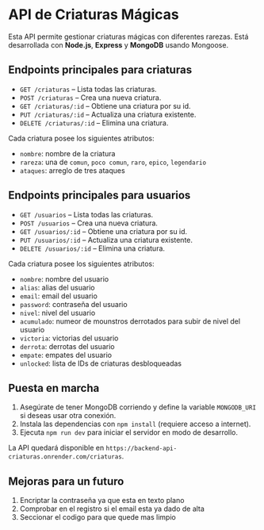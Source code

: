# API de Criaturas Mágicas

Esta API permite gestionar criaturas mágicas con diferentes rarezas. Está desarrollada con **Node.js**, **Express** y **MongoDB** usando Mongoose.

## Endpoints principales para criaturas

- `GET /criaturas` – Lista todas las criaturas.
- `POST /criaturas` – Crea una nueva criatura.
- `GET /criaturas/:id` – Obtiene una criatura por su id.
- `PUT /criaturas/:id` – Actualiza una criatura existente.
- `DELETE /criaturas/:id` – Elimina una criatura.

Cada criatura posee los siguientes atributos:

- `nombre`: nombre de la criatura
- `rareza`: una de `comun`, `poco comun`, `raro`, `epico`, `legendario`
- `ataques`: arreglo de tres ataques

## Endpoints principales para usuarios

- `GET /usuarios` – Lista todas las criaturas.
- `POST /usuarios` – Crea una nueva criatura.
- `GET /usuarios/:id` – Obtiene una criatura por su id.
- `PUT /usuarios/:id` – Actualiza una criatura existente.
- `DELETE /usuarios/:id` – Elimina una criatura.

Cada criatura posee los siguientes atributos:

- `nombre`: nombre del usuario
- `alias`: alias del usuario
- `email`: email del usuario
- `password`: contraseña del usuario
- `nivel`: nivel del usuario
- `acumulado`: numeor de mounstros derrotados para subir de nivel del usuario
- `victoria`: victorias del usuario
- `derrota`: derrotas del usuario
- `empate`: empates del usuario
- `unlocked`: lista de IDs de criaturas desbloqueadas
  
## Puesta en marcha

1. Asegúrate de tener MongoDB corriendo y define la variable `MONGODB_URI` si deseas usar otra conexión.
2. Instala las dependencias con `npm install` (requiere acceso a internet).
3. Ejecuta `npm run dev` para iniciar el servidor en modo de desarrollo.

La API quedará disponible en `https://backend-api-criaturas.onrender.com/criaturas`.

## Mejoras para un futuro

1. Encriptar la contraseña ya que esta en texto plano
2. Comprobar en el registro si el email esta ya dado de alta
3. Seccionar el codigo para que quede mas limpio
